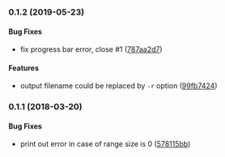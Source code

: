 <a name="0.1.2"></a>
### 0.1.2 (2019-05-23)


#### Bug Fixes

*   fix progress bar error, close #1 ([787aa2d7](787aa2d7))

#### Features

*   output filename could be replaced by `-r` option ([99fb7424](99fb7424))



<a name="0.1.1"></a>
### 0.1.1 (2018-03-20)


#### Bug Fixes

*   print out error in case of range size is 0 ([578115bb](578115bb))



